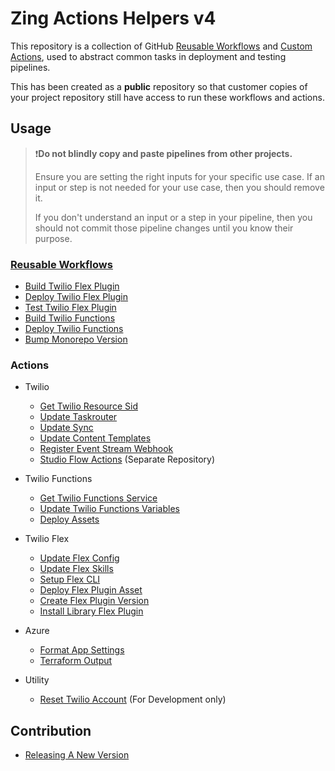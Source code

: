 # Zing Actions Helpers v4

This repository is a collection of GitHub [Reusable Workflows](https://docs.github.com/en/actions/using-workflows/reusing-workflows) and [Custom Actions](https://docs.github.com/en/actions/sharing-automations/creating-actions/about-custom-actions), used to abstract common tasks in deployment and testing pipelines.

This has been created as a **public** repository so that customer copies of your project repository still have access to run these workflows and actions.

## Usage

>❗**Do not blindly copy and paste pipelines from other projects.**
>
> Ensure you are setting the right inputs for your specific use case. If an input or step is not needed for your use case, then you should remove it.
>
> If you don't understand an input or a step in your pipeline, then you should not commit those pipeline changes until you know their purpose.

### [Reusable Workflows](.github/workflows/)

- [Build Twilio Flex Plugin](.github/workflows/README.md#build-twilio-flex-plugin)
- [Deploy Twilio Flex Plugin](.github/workflows/README.md#deploy-twilio-flex-plugin)
- [Test Twilio Flex Plugin](.github/workflows/README.md#test-twilio-flex-plugin)
- [Build Twilio Functions](.github/workflows/README.md#build-twilio-functions)
- [Deploy Twilio Functions](.github/workflows/README.md#deploy-twilio-functions)
- [Bump Monorepo Version](.github/workflows/README.md#bump-monorepo-version)

### Actions

- Twilio
  - [Get Twilio Resource Sid](./get-twilio-resource-sid/)
  - [Update Taskrouter](./update-taskrouter/)
  - [Update Sync](./update-sync/)
  - [Update Content Templates](./update-content-templates/)
  - [Register Event Stream Webhook](./register-event-stream-webhook/)
  - [Studio Flow Actions](https://github.com/zingdevlimited/studio-flow-actions) (Separate Repository)


- Twilio Functions
  - [Get Twilio Functions Service](./get-twilio-functions-service/)
  - [Update Twilio Functions Variables](./update-twilio-functions-variables/)
  - [Deploy Assets](./deploy-assets/)

- Twilio Flex
  - [Update Flex Config](./update-flex-config/)
  - [Update Flex Skills](./update-flex-skills/)
  - [Setup Flex CLI](./setup-flex-cli/)
  - [Deploy Flex Plugin Asset](./deploy-flex-plugin-asset/)
  - [Create Flex Plugin Version](./create-flex-plugin-version/)
  - [Install Library Flex Plugin](./install-library-flex-plugin/)
  
- Azure
  - [Format App Settings](./azure/format-app-settings/)
  - [Terraform Output](./azure/terraform-output/)

- Utility
  - [Reset Twilio Account](./reset-twilio-account/) (For Development only)


## Contribution

- [Releasing A New Version](docs/contribution/releasing-new-version.md)
